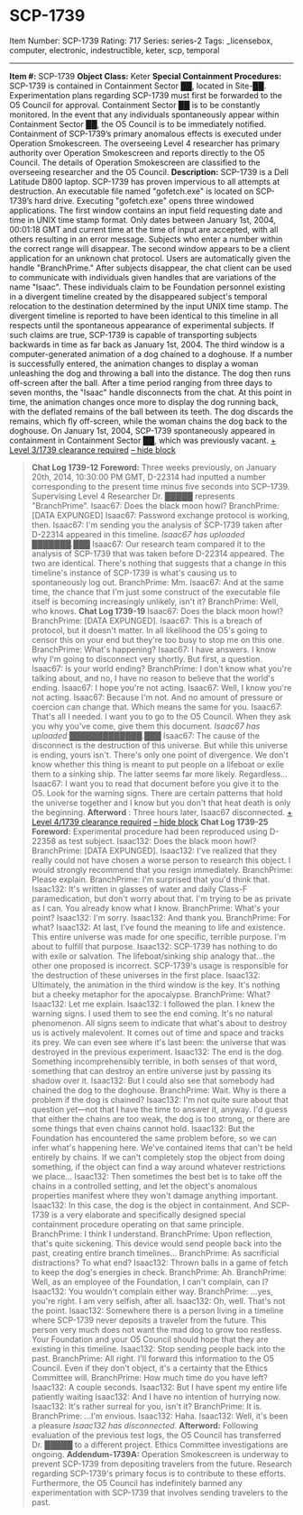 # SCP-1739
Item Number: SCP-1739
Rating: 717
Series: series-2
Tags: _licensebox, computer, electronic, indestructible, keter, scp, temporal

---

**Item #:** SCP-1739
**Object Class:** Keter
**Special Containment Procedures:** SCP-1739 is contained in Containment Sector ██, located in Site-██. Experimentation plans regarding SCP-1739 must first be forwarded to the O5 Council for approval. Containment Sector ██ is to be constantly monitored. In the event that any individuals spontaneously appear within Containment Sector ██, the O5 Council is to be immediately notified.
Containment of SCP-1739’s primary anomalous effects is executed under Operation Smokescreen. The overseeing Level 4 researcher has primary authority over Operation Smokescreen and reports directly to the O5 Council. The details of Operation Smokescreen are classified to the overseeing researcher and the O5 Council.
**Description:** SCP-1739 is a Dell Latitude D800 laptop. SCP-1739 has proven impervious to all attempts at destruction. An executable file named "gofetch.exe" is located on SCP-1739’s hard drive. Executing "gofetch.exe" opens three windowed applications. The first window contains an input field requesting date and time in UNIX time stamp format. Only dates between January 1st, 2004, 00:01:18 GMT and current time at the time of input are accepted, with all others resulting in an error message. Subjects who enter a number within the correct range will disappear.
The second window appears to be a client application for an unknown chat protocol. Users are automatically given the handle "BranchPrime." After subjects disappear, the chat client can be used to communicate with individuals given handles that are variations of the name "Isaac". These individuals claim to be Foundation personnel existing in a divergent timeline created by the disappeared subject's temporal relocation to the destination determined by the input UNIX time stamp. The divergent timeline is reported to have been identical to this timeline in all respects until the spontaneous appearance of experimental subjects. If such claims are true, SCP-1739 is capable of transporting subjects backwards in time as far back as January 1st, 2004.
The third window is a computer-generated animation of a dog chained to a doghouse. If a number is successfully entered, the animation changes to display a woman unleashing the dog and throwing a ball into the distance. The dog then runs off-screen after the ball.
After a time period ranging from three days to seven months, the "Isaac" handle disconnects from the chat. At this point in time, the animation changes once more to display the dog running back, with the deflated remains of the ball between its teeth. The dog discards the remains, which fly off-screen, while the woman chains the dog back to the doghouse.
On January 1st, 2004, SCP-1739 spontaneously appeared in containment in Containment Sector ██, which was previously vacant.
[\+ Level 3/1739 clearance required](javascript:;)
[– hide block](javascript:;)
> **Chat Log 1739-12**
> **Foreword:** Three weeks previously, on January 20th, 2014, 10:30:00 PM GMT, D-22314 had inputted a number corresponding to the present time minus five seconds into SCP-1739. Supervising Level 4 Researcher Dr. █████ represents "BranchPrime".
> Isaac67: Does the black moon howl?
> BranchPrime: [DATA EXPUNGED]
> Isaac67: Password exchange protocol is working, then.
> Isaac67: I'm sending you the analysis of SCP-1739 taken after D-22314 appeared in this timeline.
> _Isaac67 has uploaded ███████.███_
> Isaac67: Our research team compared it to the analysis of SCP-1739 that was taken before D-22314 appeared. The two are identical. There's nothing that suggests that a change in this timeline's instance of SCP-1739 is what's causing us to spontaneously log out.
> BranchPrime: Mm.
> Isaac67: And at the same time, the chance that I'm just some construct of the executable file itself is becoming increasingly unlikely, isn't it?
> BranchPrime: Well, who knows.
> **Chat Log 1739-19**
> Isaac67: Does the black moon howl?
> BranchPrime: [DATA EXPUNGED].
> Isaac67: This is a breach of protocol, but it doesn't matter. In all likelihood the O5's going to censor this on your end but they're too busy to stop me on this one.
> BranchPrime: What's happening?
> Isaac67: I have answers. I know why I'm going to disconnect very shortly. But first, a question.
> Isaac67: Is your world ending?
> BranchPrime: I don't know what you're talking about, and no, I have no reason to believe that the world's ending.
> Isaac67: I hope you're not acting.
> Isaac67: Well, I know you're not acting.
> Isaac67: Because I'm not. And no amount of pressure or coercion can change that. Which means the same for you.
> Isaac67: That's all I needed. I want you to go to the O5 Council. When they ask you why you've come, give them this document.
> _Isaac67 has uploaded █████████████.███_
> Isaac67: The cause of the disconnect is the destruction of this universe. But while this universe is ending, yours isn't. There's only one point of divergence. We don't know whether this thing is meant to put people on a lifeboat or exile them to a sinking ship. The latter seems far more likely. Regardless…
> Isaac67: I want you to read that document before you give it to the O5. Look for the warning signs. There are certain patterns that hold the universe together and I know but you don't that heat death is only the beginning.
> **Afterword** : Three hours later, Isaac67 disconnected.
[\+ Level 4/1739 clearance required](javascript:;)
[– hide block](javascript:;)
> **Chat Log 1739-25**
> **Foreword:** Experimental procedure had been reproduced using D-22358 as test subject.
> Isaac132: Does the black moon howl?
> BranchPrime: [DATA EXPUNGED].
> Isaac132: I've realized that they really could not have chosen a worse person to research this object. I would strongly recommend that you resign immediately.
> BranchPrime: Please explain.
> BranchPrime: I'm surprised that you'd think that.
> Isaac132: It's written in glasses of water and daily Class-F paramedication, but don't worry about that. I'm trying to be as private as I can. You already know what I know.
> BranchPrime: What's your point?
> Isaac132: I'm sorry.
> Isaac132: And thank you.
> BranchPrime: For what?
> Isaac132: At last, I've found the meaning to life and existence. This entire universe was made for one specific, terrible purpose. I'm about to fulfill that purpose.
> Isaac132: SCP-1739 has nothing to do with exile or salvation. The lifeboat/sinking ship analogy that…the other one proposed is incorrect. SCP-1739's usage is responsible for the destruction of these universes in the first place.
> Isaac132: Ultimately, the animation in the third window is the key. It's nothing but a cheeky metaphor for the apocalypse.
> BranchPrime: What?
> Isaac132: Let me explain.
> Isaac132: I followed the plan. I knew the warning signs. I used them to see the end coming. It's no natural phenomenon. All signs seem to indicate that what's about to destroy us is actively malevolent. It comes out of time and space and tracks its prey. We can even see where it's last been: the universe that was destroyed in the previous experiment.
> Isaac132: The end is the dog. Something incomprehensibly terrible, in both senses of that word, something that can destroy an entire universe just by passing its shadow over it.
> Isaac132: But I could also see that somebody had chained the dog to the doghouse.
> BranchPrime: Wait. Why is there a problem if the dog is chained?
> Isaac132: I'm not quite sure about that question yet—not that I have the time to answer it, anyway. I'd guess that either the chains are too weak, the dog is too strong, or there are some things that even chains cannot hold.
> Isaac132: But the Foundation has encountered the same problem before, so we can infer what's happening here. We've contained items that can't be held entirely by chains. If we can't completely stop the object from doing something, if the object can find a way around whatever restrictions we place…
> Isaac132: Then sometimes the best bet is to take off the chains in a controlled setting, and let the object's anomalous properties manifest where they won't damage anything important.
> Isaac132: In this case, the dog is the object in containment. And SCP-1739 is a very elaborate and specifically designed special containment procedure operating on that same principle.
> BranchPrime: I think I understand.
> BranchPrime: Upon reflection, that's quite sickening. This device would send people back into the past, creating entire branch timelines…
> BranchPrime: As sacrificial distractions? To what end?
> Isaac132: Thrown balls in a game of fetch to keep the dog's energies in check.
> BranchPrime: Ah.
> BranchPrime: Well, as an employee of the Foundation, I can't complain, can I?
> Isaac132: You wouldn't complain either way.
> BranchPrime: …yes, you're right. I am very selfish, after all.
> Isaac132: Oh, well. That's not the point.
> Isaac132: Somewhere there is a person living in a timeline where SCP-1739 never deposits a traveler from the future. This person very much does not want the mad dog to grow too restless. Your Foundation and your O5 Council should hope that they are existing in this timeline.
> Isaac132: Stop sending people back into the past.
> BranchPrime: All right. I'll forward this information to the O5 Council. Even if they don't object, it's a certainty that the Ethics Committee will.
> BranchPrime: How much time do you have left?
> Isaac132: A couple seconds.
> Isaac132: But I have spent my entire life patiently waiting
> Isaac132: And I have no intention of hurrying now.
> Isaac132: It's rather surreal for you, isn't it?
> BranchPrime: It is.
> BranchPrime: …I'm envious.
> Isaac132: Haha.
> Isaac132: Well, it's been a pleasure
> _Isaac132 has disconnected._
> **Afterword:** Following evaluation of the previous test logs, the O5 Council has transferred Dr. █████ to a different project. Ethics Committee investigations are ongoing.
**Addendum-1739A:** Operation Smokescreen is underway to prevent SCP-1739 from depositing travelers from the future. Research regarding SCP-1739's primary focus is to contribute to these efforts. Furthermore, the O5 Council has indefinitely banned any experimentation with SCP-1739 that involves sending travelers to the past.